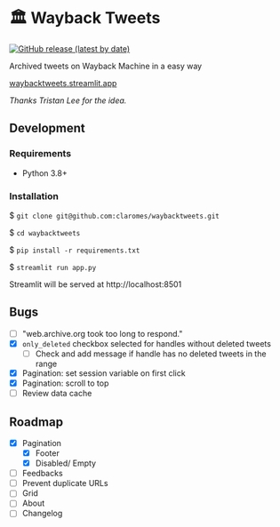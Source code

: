 # 🏛️ Wayback Tweets

[![GitHub release (latest by date)](https://img.shields.io/github/v/release/claromes/waybacktweets)](https://github.com/claromes/waybacktweets/releases)

Archived tweets on Wayback Machine in a easy way

[waybacktweets.streamlit.app](https://waybacktweets.streamlit.app/)

*Thanks Tristan Lee for the idea.*

## Development

### Requirements

- Python 3.8+

### Installation

$ `git clone git@github.com:claromes/waybacktweets.git`

$ `cd waybacktweets`

$ `pip install -r requirements.txt`

$ `streamlit run app.py`

Streamlit will be served at http://localhost:8501

## Bugs

- [ ] "web.archive.org took too long to respond."
- [x] `only_deleted` checkbox selected for handles without deleted tweets
    - [ ] Check and add message if handle has no deleted tweets in the range
- [x] Pagination: set session variable on first click
- [x] Pagination: scroll to top
- [ ] Review data cache

## Roadmap

- [x] Pagination
    - [x] Footer
    - [x] Disabled/ Empty
- [ ] Feedbacks
- [ ] Prevent duplicate URLs
- [ ] Grid
- [ ] About
- [ ] Changelog